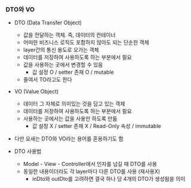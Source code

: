 ### DTO와 VO

- DTO (Data Transfer Object)
    - 값을 전달하는 객체.  즉, 데이터의 컨테이너
    - 어떠한 비즈니스 로직도 포함하지 않아도 되는 단순한 객체
    - layer간의 통신 용도로 오가는 객체
    - 데이터를 저장하여 사용하도록 하는 부분에서 필요
    - 값을 사용하는 곳에서 변경할 수 있음
        - 값 설정 O / setter 존재 O / mutable
    - 줄여서 TO라고도 한다
- VO (Value Object)
    - 데이터 그 자체로 의미있는 것을 담고 있는 객체
    - 데이터를 저장하여 사용하도록 하는 부분에서 필요
    - 사용하는 곳에서는 값을 사용만 하도록 만듦
        - 값 설정 X / setter 존재 X / Read-Only 속성 / immutable
- 다만 요새는 DTO와 VO라는 용어를 혼용하기도 함

- DTO 사용법
    - Model - View - Controller에서 인자를 넘길 때 DTO를 사용
    - 동일한 내용이더라도 각 layer마다 다른 DTO를 사용 (재사용X)
        - inDto와 outDto를 고려하면 결국 하나 당 4개의 DTO가 생성됨을 의미